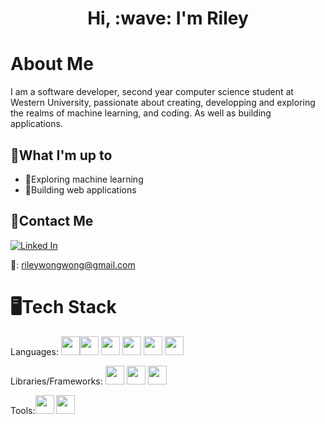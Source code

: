 
<link rel="stylesheet" type='text/css' href="https://cdn.jsdelivr.net/gh/devicons/devicon@latest/devicon.min.css" />
          
<h1 align="center">Hi, :wave: I'm Riley</h1>

<h1>About Me</h1>

  I am a software developer, second year computer science student at Western University, passionate about creating, developping and exploring the realms of machine learning, and coding.  As well as building applications.  

<h2>🔨What I'm up to</h2>

* 🤖Exploring machine learning
* 🔨Building web applications
  


<h2>📧Contact Me</h2>

[![Linked In](https://cdn1.iconfinder.com/data/icons/logotypes/32/circle-linkedin-30.png "Linked In")](https://www.linkedin.com/in/riley-wong-1051b2250/)

📧: rileywongwong@gmail.com

<h1>🖥️Tech Stack</h1>
<span>Languages: <img src="https://cdn.jsdelivr.net/gh/devicons/devicon@latest/icons/python/python-plain-wordmark.svg" height=30px/><img src="https://cdn.jsdelivr.net/gh/devicons/devicon@latest/icons/java/java-plain-wordmark.svg" height=30px/>
<img src="https://cdn.jsdelivr.net/gh/devicons/devicon@latest/icons/html5/html5-plain-wordmark.svg" height=30px/>
  <img src="https://cdn.jsdelivr.net/gh/devicons/devicon@latest/icons/css3/css3-plain-wordmark.svg" height=30px/>
    <img src="https://cdn.jsdelivr.net/gh/devicons/devicon@latest/icons/javascript/javascript-original.svg" height=30px />
  <img src="https://cdn.jsdelivr.net/gh/devicons/devicon@latest/icons/azuresqldatabase/azuresqldatabase-original.svg" height=30px />
          

 </span>
          
<span>Libraries/Frameworks:
<img src="https://cdn.jsdelivr.net/gh/devicons/devicon@latest/icons/react/react-original-wordmark.svg" height=30px />
<img src="https://cdn.jsdelivr.net/gh/devicons/devicon@latest/icons/postgresql/postgresql-plain-wordmark.svg" height=30px/>
<img src="https://cdn.jsdelivr.net/gh/devicons/devicon@latest/icons/nodejs/nodejs-plain-wordmark.svg" height=30px />
          
</span>

<span>Tools:<img src="https://cdn.jsdelivr.net/gh/devicons/devicon@latest/icons/git/git-plain-wordmark.svg" height=30px/>
  <img src="https://cdn.jsdelivr.net/gh/devicons/devicon@latest/icons/jira/jira-original-wordmark.svg" height=30px />
          
          
       
</span>
          
<!---
RileyWong26/RileyWong26 is a ✨ special ✨ repository because its `README.md` (this file) appears on your GitHub profile.
You can click the Preview link to take a look at your changes.
--->
